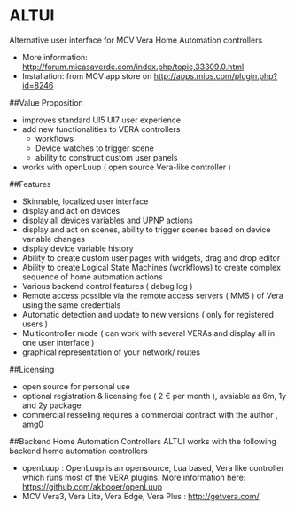 # ALTUI

Alternative user interface for MCV Vera Home Automation controllers
- More information: http://forum.micasaverde.com/index.php/topic,33309.0.html
- Installation: from MCV app store on http://apps.mios.com/plugin.php?id=8246

##Value Proposition
  - improves standard UI5 UI7 user experience
  - add new functionalities to VERA controllers
    - workflows
    - Device watches to trigger scene
    - ability to construct custom user panels
  - works with openLuup ( open source Vera-like controller ) 

##Features
- Skinnable, localized user interface
- display and act on devices
- display all devices variables and UPNP actions
- display and act on scenes, ability to trigger scenes based on device variable changes
- display device variable history
- Ability to create custom user pages with widgets, drag and drop editor
- Ability to create Logical State Machines (workflows) to create complex sequence of home automation actions
- Various backend control features ( debug log )
- Remote access possible via the remote access servers ( MMS ) of Vera using the same credentials
- Automatic detection and update to new versions ( only for registered users )
- Multicontroller mode ( can work with several VERAs and display all in one user interface )
- graphical representation of your network/ routes
 
##Licensing
- open source for personal use
- optional registration & licensing fee ( 2 € per month ), avaiable as 6m, 1y and 2y package
- commercial resseling requires a commercial contract with the author , amg0

##Backend Home Automation Controllers
ALTUI works with the following backend home automation controllers
- openLuup : OpenLuup is an opensource, Lua based, Vera like controller which runs most of the VERA plugins. More information here: https://github.com/akbooer/openLuup
- MCV Vera3, Vera Lite, Vera Edge, Vera Plus : http://getvera.com/
